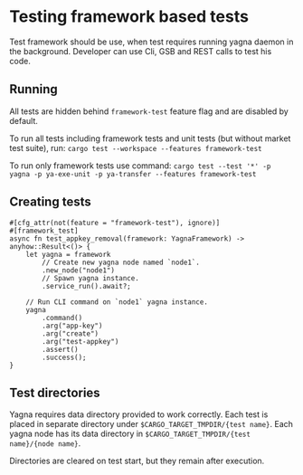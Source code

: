 # Testing framework based tests

Test framework should be use, when test requires running yagna daemon in the background.
Developer can use Cli, GSB and REST calls to test his code.

## Running

All tests are hidden behind `framework-test` feature flag and are disabled by default.

To run all tests including framework tests and unit tests (but without market test suite), run:
`cargo test --workspace --features framework-test`

To run only framework tests use command:
`cargo test --test '*' -p yagna -p ya-exe-unit -p ya-transfer --features framework-test`

## Creating tests

```
#[cfg_attr(not(feature = "framework-test"), ignore)]
#[framework_test]
async fn test_appkey_removal(framework: YagnaFramework) -> anyhow::Result<()> {
    let yagna = framework
        // Create new yagna node named `node1`.
        .new_node("node1")
        // Spawn yagna instance.
        .service_run().await?;
    
    // Run CLI command on `node1` yagna instance.
    yagna
        .command()
        .arg("app-key")
        .arg("create")
        .arg("test-appkey")
        .assert()
        .success();
}
```

## Test directories

Yagna requires data directory provided to work correctly.
Each test is placed in separate directory under `$CARGO_TARGET_TMPDIR/{test name}`.
Each yagna node has its data directory in `$CARGO_TARGET_TMPDIR/{test name}/{node name}`.

Directories are cleared on test start, but they remain after execution.
